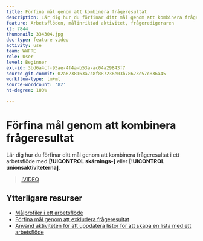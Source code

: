 ```yaml
---
title: Förfina mål genom att kombinera frågeresultat
description: Lär dig hur du förfinar ditt mål genom att kombinera frågeresultat i ett arbetsflöde med skärnings- eller unionsaktiviteterna.
feature: Arbetsflöden, målinriktad aktivitet, frågeredigeraren
kt: 7844
thumbnail: 334304.jpg
doc-type: feature video
activity: use
team: WWFRE
role: User
level: Beginner
exl-id: 3bd6a4cf-95ae-4f4a-b53a-ac04a29843f7
source-git-commit: 02a6238163a7c8f887236e03b78673c57c836a45
workflow-type: tm+mt
source-wordcount: '82'
ht-degree: 100%

---
```


# Förfina mål genom att kombinera frågeresultat

Lär dig hur du förfinar ditt mål genom att kombinera frågeresultat i ett arbetsflöde med **[!UICONTROL skärnings-]** eller **[!UICONTROL unionsaktiviteterna]**.

>[!VIDEO](https://video.tv.adobe.com/v/334304?quality=12)

## Ytterligare resurser

* [Målprofiler i ett arbetsflöde](/help/profile-management/target-profiles-in-a-workflow.md)
* [Förfina mål genom att exkludera frågeresultat](/help/process-management/refine-targets-by-excluding-query-results.md)
* [Använd aktiviteten för att uppdatera listor för att skapa en lista med ett arbetsflöde](/help/process-management/use-the-update-list-activity.md)
